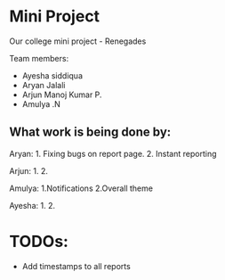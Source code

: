 # Mini Project

Our college mini project - Renegades

Team members:
  - Ayesha siddiqua
  - Aryan Jalali
  - Arjun Manoj Kumar P.
  - Amulya .N

## What work is being done by:
  Aryan:
    1. Fixing bugs on report page.
    2. Instant reporting
    
  Arjun:
    1. 
    2. 
    
  Amulya:
    1.Notifications
    2.Overall theme
    
  Ayesha:
    1.
    2.
    
##
# TODOs:
  - Add timestamps to all reports
